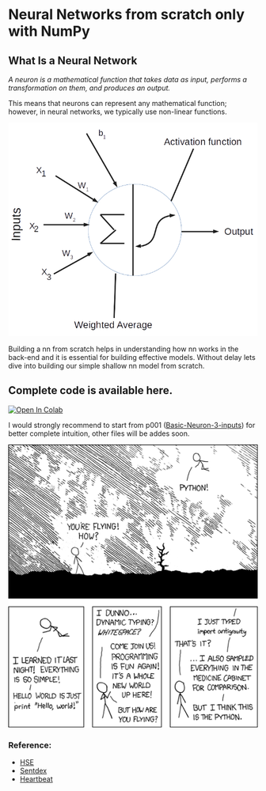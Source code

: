 # Neural Networks from scratch only with NumPy

## What Is a Neural Network

_A neuron is a mathematical function that takes data as input, performs a transformation on them, and produces an output._

This means that neurons can represent any mathematical function; however, in neural networks, we typically use non-linear functions.

![Mathematical Function](./basic-neuron.png "Single neurons")

Building a nn from scratch helps in understanding how nn works in the back-end and it is essential for building effective models. Without delay lets dive into building our simple shallow nn model from scratch.

## Complete code is available here.

[![Open In Colab](https://colab.research.google.com/assets/colab-badge.svg)](https://colab.research.google.com/github/raveendarv/neural-networks-numpy/blob/master/Complete-NumpyNN.ipynb)

I would strongly recommend to start from p001 ([Basic-Neuron-3-inputs](https://github.com/raveendarv/neural-networks-numpy/p001-Basic-Neuron-3-inputs.py)) for better complete intuition, other files will be addes soon.



![Mathematical Fun](./funandeasy.png "Easy-way")

### Reference: 
   * [HSE](https://www.coursera.org/specializations/aml)
   * [Sentdex](https://www.youtube.com/watch?v=Wo5dMEP_BbI&list=PLQVvvaa0QuDcjD5BAw2DxE6OF2tius3V3&index=1 "Named link title")
   * [Heartbeat](https://heartbeat.fritz.ai/building-a-neural-network-from-scratch-using-python-part-1-6d399df8d432 "Named link title")
